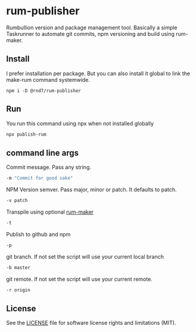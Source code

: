 # rum-publisher
Rumbullion version and package management tool. Basically a simple Taskrunner to automate git commits, npm versioning and build using rum-maker.

## Install
I prefer installation per package. But you can also install it global to link the make-rum command systemwide.
```
npm i -D @rnd7/rum-publisher
```

## Run
You run this command using npx when not installed globally
```bash
npx publish-rum
```

## command line args

Commit message. Pass any string.
```bash
-m "Commit for good sake"
```

NPM Version semver. Pass major, minor or patch. It defaults to patch.
```bash
-v patch
```

Transpile using optional [rum-maker](https://github.com/rnd7/rum-maker)
```bash
-t
```

Publish to github and npm
```bash
-p
```

git branch. If not set the script will use your current local branch
```bash
-b master
```

git remote. If not set the script will use your current remote.
```bash
-r origin
```

## License
See the [LICENSE](https://github.com/rnd7/rum-publisher/tree/master/LICENSE.md) file for software license rights and limitations (MIT).
